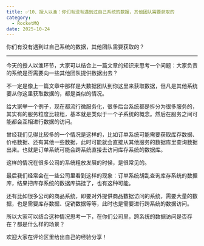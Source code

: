 ```yaml
---
title: ✅10、授人以渔：你们有没有遇到过自己系统的数据，其他团队需要获取的
category:
  - RocketMQ
date: 2025-10-24
---
```


<!-- more -->


你们有没有遇到过自己系统的数据，其他团队需要获取的？

---

今天的授人以渔环节，大家可以结合上一篇文章的知识来思考一个问题：大家负责的系统是否需要向一些其他团队提供数据出去？

不一定是像上一篇文章中那样是大数据团队到你这里来获取数据，但凡是其他系统要从你这里获取数据的，都是类似的情况。

给大家举一个例子，现在都流行微服务化，很多后台系统都是拆分为很多服务的，其实有的服务粒度比较粗，基本就是类似于一个子系统的概念。然后在服务之间可能都会互相进行数据的访问。

曾经我们见得比较多的一个情况是这样的，比如订单系统可能需要获取库存数据、价格数据、还有其他一些数据，此时可能就会直接从其他服务的数据库里查询数据出来。也就是订单系统可能会跨系统直接去访问库存系统的数据库。

这样的情况在很多公司的系统粗放发展的时候，是很常见的。

最后我们经常会在一些公司里看到这样的现象：订单系统胡乱查询库存系统的数据库，结果把库存系统的数据库搞挂了，也有这种可能。

还有比如很多公司的商品系统，即要对外提供商品数据访问的系统，需要大量的数据，也是需要库存数据、促销数据等等，此时也是需要进行跨系统的数据访问。

所以大家可以结合这种情况思考一下，在你们公司里，跨系统的数据访问是否存在？都是什么样的场景？

欢迎大家在评论区里给出自己的经验分享！